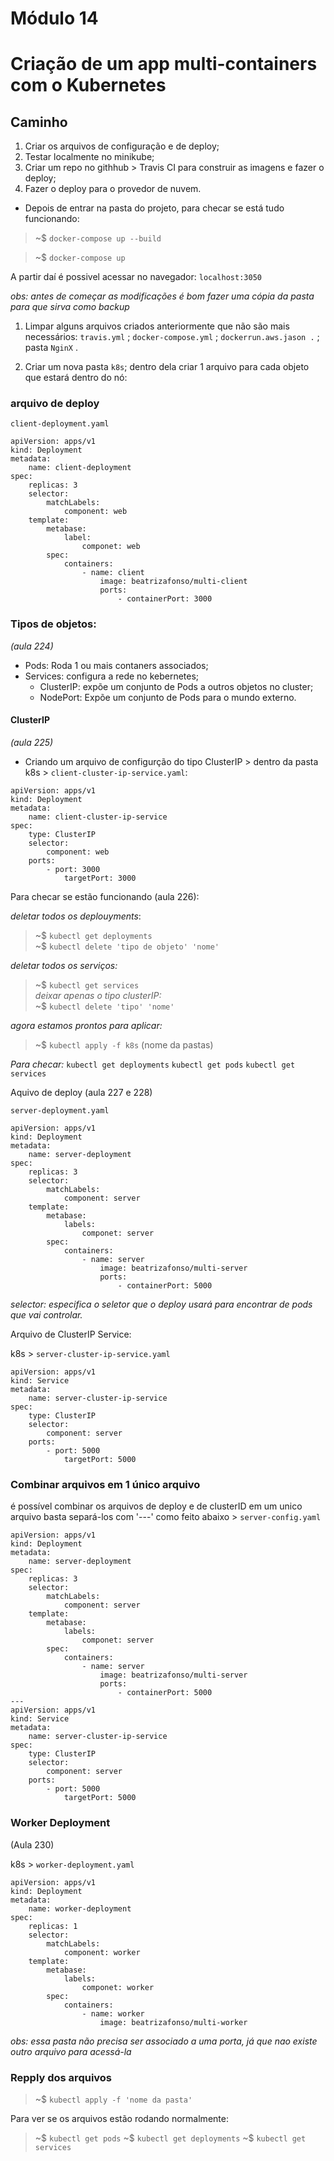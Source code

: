 # Módulo 14

# Criação de um app multi-containers com o Kubernetes

## Caminho 

1. Criar os arquivos de configuração e de deploy;
2. Testar localmente no minikube;
3. Criar um repo no githhub > Travis CI para construir as imagens e fazer o deploy;
4. Fazer o deploy para o provedor de nuvem.

- Depois de entrar na pasta do projeto, para checar se está tudo funcionando:

> ~$ `docker-compose up --build`

> ~$ `docker-compose up` 

A partir daí é possivel acessar no navegador: `localhost:3050`

_obs: antes de começar as modificações é bom fazer uma cópia da pasta para que sirva como backup_

1. Limpar alguns arquivos criados anteriormente que não são mais necessários: `travis.yml` ; `docker-compose.yml` ; `dockerrun.aws.jason .` ; pasta `NginX` .

2. Criar um nova pasta `k8s`; dentro dela criar 1 arquivo para cada objeto que estará dentro do nó:

### arquivo de deploy 
`client-deployment.yaml`

```
apiVersion: apps/v1 
kind: Deployment
metadata: 
    name: client-deployment
spec:
    replicas: 3
    selector:
        matchLabels:
            component: web
    template:
        metabase:
            label:
                componet: web
        spec: 
            containers:
                - name: client
                    image: beatrizafonso/multi-client
                    ports:
                        - containerPort: 3000
```

### Tipos de objetos:
_(aula 224)_
- Pods: Roda 1 ou mais contaners associados;
- Services: configura a rede no kebernetes;
    - ClusterIP: expõe um conjunto de Pods a outros objetos no cluster;
    - NodePort: Expõe um conjunto de Pods para o mundo externo.

#### ClusterIP
_(aula 225)_

- Criando um arquivo de configurção do tipo ClusterIP > dentro da pasta k8s > `client-cluster-ip-service.yaml`:

```
apiVersion: apps/v1 
kind: Deployment
metadata: 
    name: client-cluster-ip-service
spec:
    type: ClusterIP
    selector:
        component: web
    ports:
        - port: 3000
            targetPort: 3000
```
 
Para checar se estão funcionando (aula 226):

_deletar todos os deplouyments_:
> ~$ `kubectl get deployments`  
> ~$ `kubectl delete 'tipo de objeto' 'nome'`

_deletar todos os serviços:_
> ~$ `kubectl get services`  
    _deixar apenas o tipo clusterIP:_   
> ~$ `kubectl delete 'tipo' 'nome'`

_agora estamos prontos para aplicar:_
> ~$ `kubectl apply -f k8s` (nome da pastas)

_Para checar:_
 `kubectl get deployments`
 `kubectl get pods`
 `kubectl get services`

Aquivo de deploy
(aula 227 e 228)

`server-deployment.yaml`

```
apiVersion: apps/v1 
kind: Deployment
metadata: 
    name: server-deployment
spec:
    replicas: 3
    selector:
        matchLabels:
            component: server
    template:
        metabase:
            labels:
                componet: server
        spec: 
            containers:
                - name: server
                    image: beatrizafonso/multi-server
                    ports:
                        - containerPort: 5000
```
_selector: especifica o seletor que o deploy usará para encontrar de pods que vai controlar._

Arquivo de ClusterIP Service: 

k8s > `server-cluster-ip-service.yaml`

```
apiVersion: apps/v1 
kind: Service
metadata: 
    name: server-cluster-ip-service
spec:
    type: ClusterIP
    selector:
        component: server
    ports:
        - port: 5000
            targetPort: 5000
```

### Combinar arquivos em 1 único arquivo
é possível combinar os arquivos de deploy e de clusterID em um unico arquivo basta separá-los com '---' como feito abaixo > `server-config.yaml`

```
apiVersion: apps/v1 
kind: Deployment
metadata: 
    name: server-deployment
spec:
    replicas: 3
    selector:
        matchLabels:
            component: server
    template:
        metabase:
            labels:
                componet: server
        spec: 
            containers:
                - name: server
                    image: beatrizafonso/multi-server
                    ports:
                        - containerPort: 5000
---
apiVersion: apps/v1 
kind: Service
metadata: 
    name: server-cluster-ip-service
spec:
    type: ClusterIP
    selector:
        component: server
    ports:
        - port: 5000
            targetPort: 5000
```

### Worker Deployment
(Aula 230)

k8s > `worker-deployment.yaml`

```
apiVersion: apps/v1 
kind: Deployment
metadata: 
    name: worker-deployment
spec:
    replicas: 1
    selector:
        matchLabels:
            component: worker
    template:
        metabase:
            labels:
                componet: worker
        spec: 
            containers:
                - name: worker
                    image: beatrizafonso/multi-worker
```

_obs: essa pasta não precisa ser associado a uma porta, já que nao existe outro arquivo para acessá-la_

### Repply dos arquivos

> ~$ `kubectl apply -f 'nome da pasta'`

Para ver se os arquivos estão rodando normalmente: 

> ~$ `kubectl get pods`
> ~$ `kubectl get deployments`
> ~$ `kubectl get services`
